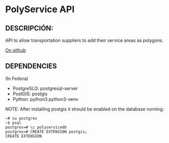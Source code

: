 # PolyService API

## DESCRIPCIÓN:

API to allow transportation suppliers to add their service areas as polygons. 

[On github](https://github.com/0xalen/polyservice "PolyService API")

## DEPENDENCIES
(In Fedora)
- PostgreSLQ: postgresql-server 
- PostGIS: postgis
- Python: python3 python3-venv

NOTE: After installing postgis it should be enabled on the database running:
```
~# su postgres
~$ psql 
postgres=# \c polyservicedb 
postgres=# CREATE EXTENSION postgis;
CREATE EXTENSION
```

 
